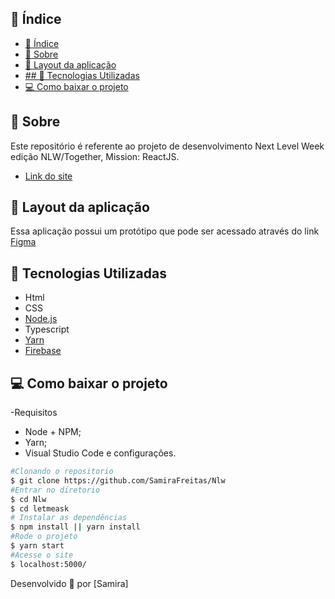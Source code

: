 ## 📜 Índice
- [📜 Índice](#-índice)
- [📝 Sobre](#-sobre)
- [👀 Layout da aplicação](#-layout-da-aplicação)
- [## 👾 Tecnologias Utilizadas](#--tecnologias-utilizadas)
- [💻 Como baixar o projeto](#-como-baixar-o-projeto)

## 📝 Sobre 
Este repositório é referente ao projeto de desenvolvimento Next Level Week edição NLW/Together, Mission: ReactJS.

- [Link do site](https://letmeask-32e3d.web.app/)


## 👀 Layout da aplicação

Essa aplicação possui um protótipo que pode ser acessado através do link  [Figma](https://www.figma.com/file/Z8HrkFb7BOmsNtT6GDEdgm/Letmeask-(Copy)?node-id=0%3A1)


## 👾 Tecnologias Utilizadas 

- Html
- CSS
- [Node.js](https://nodejs.org/pt-br/download/)
- Typescript
- [Yarn](https://classic.yarnpkg.com/en/docs/install)
- [Firebase]( https://firebase.google.com/?hl=pt)
## 💻 Como baixar o projeto 
-Requisitos 
- Node + NPM;
- Yarn;
- Visual Studio Code e configurações.

```bash
#Clonando o repositorio 
$ git clone https://github.com/SamiraFreitas/Nlw
#Entrar no diretorio 
$ cd Nlw
$ cd letmeask
# Instalar as dependências
$ npm install || yarn install
#Rode o projeto 
$ yarn start
#Acesse o site 
$ localhost:5000/
```

Desenvolvido 💜  por [Samira]
